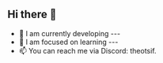 ## Hi there 👋

- 🔭 I am currently developing ---
- 🌱 I am focused on learning ---
- 📫 You can reach me via Discord: theotsif.
